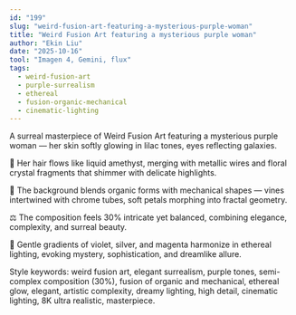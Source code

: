 ```yaml
---
id: "199"
slug: "weird-fusion-art-featuring-a-mysterious-purple-woman"
title: "Weird Fusion Art featuring a mysterious purple woman"
author: "Ekin Liu"
date: "2025-10-16"
tool: "Imagen 4, Gemini, flux"
tags:
  - weird-fusion-art
  - purple-surrealism
  - ethereal
  - fusion-organic-mechanical
  - cinematic-lighting
---
```


A surreal masterpiece of Weird Fusion Art featuring a mysterious purple woman — her skin softly glowing in lilac tones, eyes reflecting galaxies.

💜 Her hair flows like liquid amethyst, merging with metallic wires and floral crystal fragments that shimmer with delicate highlights.

🌿 The background blends organic forms with mechanical shapes — vines intertwined with chrome tubes, soft petals morphing into fractal geometry.

⚖️ The composition feels 30% intricate yet balanced, combining elegance, complexity, and surreal beauty.

🎨 Gentle gradients of violet, silver, and magenta harmonize in ethereal lighting, evoking mystery, sophistication, and dreamlike allure.

Style keywords: weird fusion art, elegant surrealism, purple tones, semi-complex composition (30%), fusion of organic and mechanical, ethereal glow, elegant, artistic complexity, dreamy lighting, high detail, cinematic lighting, 8K ultra realistic, masterpiece.
